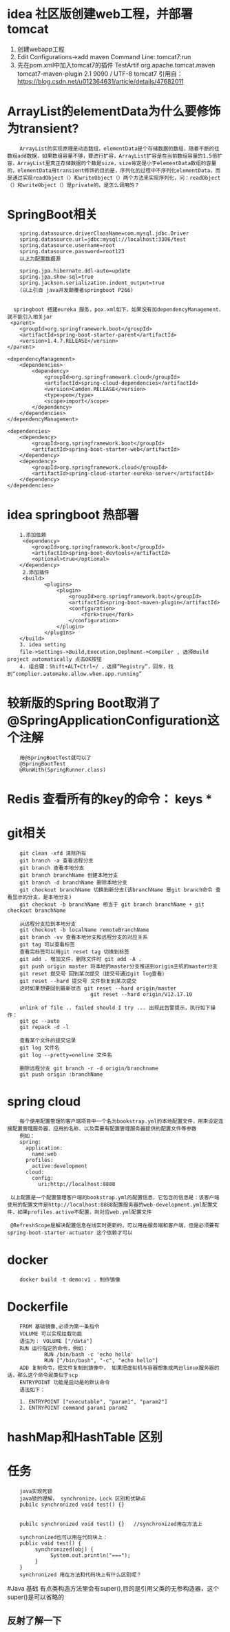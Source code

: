 # idea 社区版创建web工程，并部署tomcat
1. 创建webapp工程
2. Edit Configurations->add maven   Command Line: tomcat7:run
3. 先在pom.xml中加入tomcat7的插件
        <build>
            <finalName>TestArtif</finalName>
            <plugins>
              <plugin>
                <groupId>org.apache.tomcat.maven</groupId>
                <artifactId>tomcat7-maven-plugin</artifactId>
                <version>2.1</version>
                <configuration>
                  <port>9090</port>
                  <path>/</path>
                  <uriEncoding>UTF-8</uriEncoding>
                  <server>tomcat7</server>
                </configuration>
              </plugin>
            </plugins>
         </build>
引用自： https://blog.csdn.net/u012364631/article/details/47682011

# ArrayList的elementData为什么要修饰为transient?
        ArrayList的实现原理是动态数组，elementData是个存储数据的数组，随着不断的往数组add数据，如果数组容量不够，要进行扩容，ArrayList扩容是在当前数组容量的1.5倍扩容，ArrayList里真正存储数据的个数是size，size肯定是小于elementData数组的容量的，elementData用transient修饰的目的是，序列化的过程中不序列化elementData，而是通过实现readObject（）和writeObject（）两个方法来实现序列化，问：readObject（）和writeObject（）是private的，是怎么调用的？

# SpringBoot相关
        spring.datasource.driverClassName=com.mysql.jdbc.Driver
        spring.datasource.url=jdbc:mysql://localhost:3306/test
        spring.datasource.username=root
        spring.datasource.password=root123
        以上为配置数据源
        
        spring.jpa.hibernate.ddl-auto=update
        spring.jpa.show-sql=true
        spring.jackson.serialization.indent_output=true
        (以上引自 java开发颠覆者springboot P266)
        
        
      springboot 搭建eureka 服务，pox.xml如下，如果没有加dependencyManagement，就不能引入相关jar
     <parent>
        <groupId>org.springframework.boot</groupId>
        <artifactId>spring-boot-starter-parent</artifactId>
        <version>1.4.7.RELEASE</version>
    </parent>

    <dependencyManagement>
        <dependencies>
            <dependency>
                <groupId>org.springframework.cloud</groupId>
                <artifactId>spring-cloud-dependencies</artifactId>
                <version>Camden.RELEASE</version>
                <type>pom</type>
                <scope>import</scope>
            </dependency>
        </dependencies>
    </dependencyManagement>

    <dependencies>
        <dependency>
            <groupId>org.springframework.boot</groupId>
            <artifactId>spring-boot-starter-web</artifactId>
        </dependency>
        <dependency>
            <groupId>org.springframework.cloud</groupId>
            <artifactId>spring-cloud-starter-eureka-server</artifactId>
        </dependency>
    </dependencies>

# idea springboot 热部署
        1.添加依赖
         <dependency>
            <groupId>org.springframework.boot</groupId>
            <artifactId>spring-boot-devtools</artifactId>
            <optional>true</optional>
        </dependency>
         2.添加插件
         <build>
                <plugins>
                    <plugin>
                        <groupId>org.springframework.boot</groupId>
                        <artifactId>spring-boot-maven-plugin</artifactId>
                        <configuration>
                            <fork>true</fork>
                        </configuration>
                    </plugin>
                </plugins>
        </build>
        3. idea setting
        file->Settings->Build,Execution,Deplment->Compiler , 选择Build project automatically 点击OK按钮
        4. 组合键：Shift+ALT+Ctrl+/ ，选择“Registry”，回车，找到“complier.automake.allow.when.app.running” 
        
# 较新版的Spring Boot取消了@SpringApplicationConfiguration这个注解
        用@SpringBootTest就可以了
        @SpringBootTest
        @RunWith(SpringRunner.class)
        
# Redis 查看所有的key的命令： keys *  
# git相关
        git clean -xfd 清除所有
        git branch -a 查看远程分支
        git branch 查看本地分支
        git branch branchName 创建本地分支
        git branch -d branchName 删除本地分支
        git checkout branchName 切换到新分支(该branchName 是git branch命令 查看显示的分支，是本地分支)
        git checkout -b branchName 相当于 git branch branchName + git checkout branchName
        
        从远程分支拉到本地分支
        git checkout -b localName remoteBranchName
        git branch -vv 查看本地分支和远程分支的对应关系
        git tag 可以查看标签
        查看完标签可以用git reset tag 切换到标签
        git add . 增加文件，删除文件时 git add -A .
        git push origin master 将本地的master分支推送到origin主机的master分支
        git reset 提交号 回到某次提交（提交号通过git log查看）
        git reset --hard 提交号 文件恢复到某次提交
        这时如果想要回到最新状态 git reset --hard origin/master         
                               git reset --hard origin/V12.17.10
                               
        unlink of file .. failed should I try ... 出现此告警提示，执行如下操作：
        git gc --auto
        git repack -d -l
        
        查看某个文件的提交记录
        git log 文件名
        git log --pretty=oneline 文件名
        
        删除远程分支 git branch -r -d origin/branchname
        git push origin :branchName
        
# spring cloud
        每个使用配置管理的客户端项目中一个名为bookstrap.yml的本地配置文件，用来设定连接配置管理服务器、应用的名称、以及需要有配置管理服务器提供的配置文件等参数
        例如：
        spring:
          application:
            name:web
          profiles:
            active:development
          cloud:
            config:
              uri:http://localhost:8888
                        
     以上配置是一个配置管理客户端的bookstrap.yml的配置信息，它包含的信息是：该客户端使用的配置文件是http://localhost:8888配置服务器的web-development.yml配置文件，如果profiles.active不配置，则对应web.yml配置文件
     
     @RefreshScope是解决配置信息在线实时更新的，可以用在服务端和客户端，但是必须要有spring-boot-starter-actuator 这个依赖才可以

# docker
        docker build -t demo:v1 . 制作镜像
        
        
# Dockerfile
        FROM 基础镜像,必须为第一条指令
        VOLUME 可以实现挂载功能
        语法为： VOLUME ["/data"]
        RUN 运行指定的命令，例如：
                RUN /bin/bash -c 'echo hello'
                RUN ["/bin/bash", "-c", "echo hello"]
        ADD 复制命令，把文件复制到镜像中， 如果把虚拟机与容器想象成两台linux服务器的话，那么这个命令就类似于scp
        ENTRYPOINT 功能是启动是的默认命令
        语法如下：

        1. ENTRYPOINT ["executable", "param1", "param2"]
        2. ENTRYPOINT command param1 param2

# hashMap和HashTable 区别
# 任务
        java实现死锁
        java锁的理解， synchronize，Lock 区别和优缺点
        pubilc synchronized void test() {}
 
 
        pubilc synchronized void test() {}   //synchronized用在方法上
        
        synchronized也可以用在代码块上：
        public void test() {
             synchronized(obj) {
                  System.out.println("===");
             }
        }
        synchronized 用在方法和代码块上有什么区别呢？
#Java 基础
        有点类构造方法里会有super(),目的是引用父类的无参构造器，这个super()是可以省略的
   ## 反射了解一下

